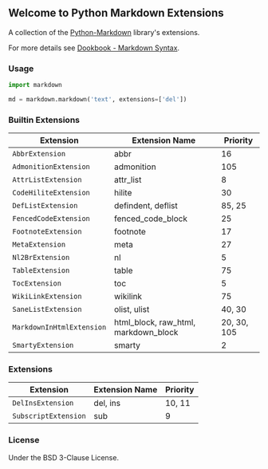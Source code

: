 ## Welcome to Python Markdown Extensions

A collection of the [Python-Markdown](https://github.com/dookbook/python-markdown) library's extensions.

For more details see [Dookbook - Markdown Syntax](https://dookbook.info/content/62049b264d9f1a1af723760e/).

### Usage

```python
import markdown

md = markdown.markdown('text', extensions=['del'])
```

### Builtin Extensions

| Extension | Extension Name | Priority |
| --- | --- | --- |
| `AbbrExtension` | abbr | 16 |
| `AdmonitionExtension` | admonition | 105 |
| `AttrListExtension` | attr_list | 8 |
| `CodeHiliteExtension` | hilite | 30 |
| `DefListExtension` | defindent, deflist | 85, 25 |
| `FencedCodeExtension` | fenced_code_block | 25 |
| `FootnoteExtension` | footnote | 17 |
| `MetaExtension` | meta | 27 |
| `Nl2BrExtension` | nl | 5 |
| `TableExtension` | table | 75 |
| `TocExtension` | toc | 5 |
| `WikiLinkExtension` | wikilink | 75 |
| `SaneListExtension` | olist, ulist | 40, 30 |
| `MarkdownInHtmlExtension` | html_block, raw_html, markdown_block | 20, 30, 105 |
| `SmartyExtension` | smarty | 2 |

### Extensions

| Extension | Extension Name | Priority |
| --- | --- | --- |
| `DelInsExtension` | del, ins | 10, 11 |
| `SubscriptExtension` | sub | 9 |

### License

Under the BSD 3-Clause License.

